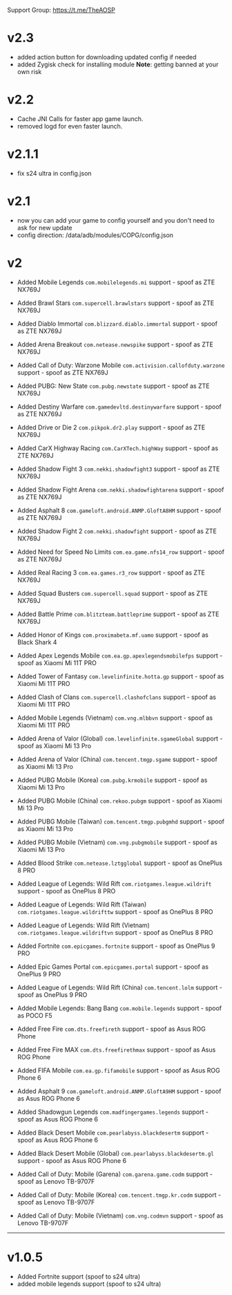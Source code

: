 Support Group:
https://t.me/TheAOSP
# v2.3
- added action button for downloading updated config if needed
- added Zygisk check for installing module
**Note**: getting banned at your own risk 

# v2.2
- Cache JNI Calls for faster app game launch.
- removed logd for even faster launch.
# v2.1.1
- fix s24 ultra in config.json
# v2.1
- now you can add your game to config yourself and you don't need to ask for new update
- config direction: /data/adb/modules/COPG/config.json
# v2
- Added Mobile Legends `com.mobilelegends.mi` support - spoof as ZTE NX769J
- Added Brawl Stars `com.supercell.brawlstars` support - spoof as ZTE NX769J
- Added Diablo Immortal `com.blizzard.diablo.immortal` support - spoof as ZTE NX769J
- Added Arena Breakout `com.netease.newspike` support - spoof as ZTE NX769J
- Added Call of Duty: Warzone Mobile `com.activision.callofduty.warzone` support - spoof as ZTE NX769J
- Added PUBG: New State `com.pubg.newstate` support - spoof as ZTE NX769J
- Added Destiny Warfare `com.gamedevltd.destinywarfare` support - spoof as ZTE NX769J
- Added Drive or Die 2 `com.pikpok.dr2.play` support - spoof as ZTE NX769J
- Added CarX Highway Racing `com.CarXTech.highWay` support - spoof as ZTE NX769J
- Added Shadow Fight 3 `com.nekki.shadowfight3` support - spoof as ZTE NX769J
- Added Shadow Fight Arena `com.nekki.shadowfightarena` support - spoof as ZTE NX769J
- Added Asphalt 8 `com.gameloft.android.ANMP.GloftA8HM` support - spoof as ZTE NX769J
- Added Shadow Fight 2 `com.nekki.shadowfight` support - spoof as ZTE NX769J
- Added Need for Speed No Limits `com.ea.game.nfs14_row` support - spoof as ZTE NX769J
- Added Real Racing 3 `com.ea.games.r3_row` support - spoof as ZTE NX769J
- Added Squad Busters `com.supercell.squad` support - spoof as ZTE NX769J
- Added Battle Prime `com.blitzteam.battleprime` support - spoof as ZTE NX769J

- Added Honor of Kings `com.proximabeta.mf.uamo` support - spoof as Black Shark 4

- Added Apex Legends Mobile `com.ea.gp.apexlegendsmobilefps` support - spoof as Xiaomi Mi 11T PRO
- Added Tower of Fantasy `com.levelinfinite.hotta.gp` support - spoof as Xiaomi Mi 11T PRO
- Added Clash of Clans `com.supercell.clashofclans` support - spoof as Xiaomi Mi 11T PRO
- Added Mobile Legends (Vietnam) `com.vng.mlbbvn` support - spoof as Xiaomi Mi 11T PRO

- Added Arena of Valor (Global) `com.levelinfinite.sgameGlobal` support - spoof as Xiaomi Mi 13 Pro
- Added Arena of Valor (China) `com.tencent.tmgp.sgame` support - spoof as Xiaomi Mi 13 Pro
- Added PUBG Mobile (Korea) `com.pubg.krmobile` support - spoof as Xiaomi Mi 13 Pro
- Added PUBG Mobile (China) `com.rekoo.pubgm` support - spoof as Xiaomi Mi 13 Pro
- Added PUBG Mobile (Taiwan) `com.tencent.tmgp.pubgmhd` support - spoof as Xiaomi Mi 13 Pro
- Added PUBG Mobile (Vietnam) `com.vng.pubgmobile` support - spoof as Xiaomi Mi 13 Pro

- Added Blood Strike `com.netease.lztgglobal` support - spoof as OnePlus 8 PRO
- Added League of Legends: Wild Rift `com.riotgames.league.wildrift` support - spoof as OnePlus 8 PRO
- Added League of Legends: Wild Rift (Taiwan) `com.riotgames.league.wildrifttw` support - spoof as OnePlus 8 PRO
- Added League of Legends: Wild Rift (Vietnam) `com.riotgames.league.wildriftvn` support - spoof as OnePlus 8 PRO

- Added Fortnite `com.epicgames.fortnite` support - spoof as OnePlus 9 PRO
- Added Epic Games Portal `com.epicgames.portal` support - spoof as OnePlus 9 PRO
- Added League of Legends: Wild Rift (China) `com.tencent.lolm` support - spoof as OnePlus 9 PRO

- Added Mobile Legends: Bang Bang `com.mobile.legends` support - spoof as POCO F5

- Added Free Fire `com.dts.freefireth` support - spoof as Asus ROG Phone
- Added Free Fire MAX `com.dts.freefirethmax` support - spoof as Asus ROG Phone

- Added FIFA Mobile `com.ea.gp.fifamobile` support - spoof as Asus ROG Phone 6
- Added Asphalt 9 `com.gameloft.android.ANMP.GloftA9HM` support - spoof as Asus ROG Phone 6
- Added Shadowgun Legends `com.madfingergames.legends` support - spoof as Asus ROG Phone 6
- Added Black Desert Mobile `com.pearlabyss.blackdesertm` support - spoof as Asus ROG Phone 6
- Added Black Desert Mobile (Global) `com.pearlabyss.blackdesertm.gl` support - spoof as Asus ROG Phone 6

- Added Call of Duty: Mobile (Garena) `com.garena.game.codm` support - spoof as Lenovo TB-9707F
- Added Call of Duty: Mobile (Korea) `com.tencent.tmgp.kr.codm` support - spoof as Lenovo TB-9707F
- Added Call of Duty: Mobile (Vietnam) `com.vng.codmvn` support - spoof as Lenovo TB-9707F
---
# v1.0.5
- Added Fortnite support (spoof to s24 ultra)
- added mobile legends support (spoof to s24 ultra)

